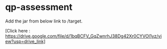 # qp-assessment

Add the jar from below link to /target.

[Click here : https://drive.google.com/file/d/1bqBCFV_GqZwnrhJ38Dg42Xr0CYVOl1yz/view?usp=drive_link]
